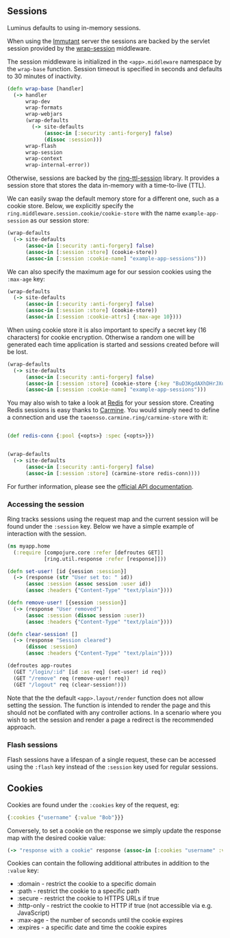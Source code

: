 ## Sessions

Luminus defaults to using in-memory sessions.

When using the [Immutant](http://immutant.org/) server the sessions are backed by the servlet session
provided by the [wrap-session](http://immutant.org/documentation/2.0.2/apidoc/immutant.web.middleware.html#var-wrap-session) middleware.

The session middleware is initialized in the `<app>.middleware` namespace by the `wrap-base`
function. Session timeout is specified in seconds and defaults to 30 minutes of inactivity.


```clojure
(defn wrap-base [handler]
  (-> handler
      wrap-dev
      wrap-formats
      wrap-webjars
      (wrap-defaults
        (-> site-defaults
            (assoc-in [:security :anti-forgery] false)
            (dissoc :session)))
      wrap-flash
      wrap-session
      wrap-context
      wrap-internal-error))
```

Otherwise, sessions are backed by the [ring-ttl-session](https://github.com/boechat107/ring-ttl-session)
library. It provides a session store that stores the data in-memory with a time-to-live (TTL).

We can easily swap the default memory store for a different one, such as a cookie store.
Below, we explicitly specify the `ring.middleware.session.cookie/cookie-store` with the name `example-app-session` as our session store:

```clojure
(wrap-defaults
  (-> site-defaults
      (assoc-in [:security :anti-forgery] false)
      (assoc-in [:session :store] (cookie-store))
      (assoc-in [:session :cookie-name] "example-app-sessions")))
```

We can also specify the maximum age for our session cookies using the `:max-age` key:

```clojure
(wrap-defaults
  (-> site-defaults
      (assoc-in [:security :anti-forgery] false)
      (assoc-in [:session :store] (cookie-store))
      (assoc-in [:session :cookie-attrs] {:max-age 10})))
```

When using cookie store it is also important to specify a secret key (16 characters) for cookie encryption. Otherwise a random one will be generated each time application is started and sessions created before will be lost.

```clojure
(wrap-defaults
  (-> site-defaults
      (assoc-in [:security :anti-forgery] false)
      (assoc-in [:session :store] (cookie-store {:key "BuD3KgdAXhDHrJXu"}))
      (assoc-in [:session :cookie-name] "example-app-sessions")))
```

You may also wish to take a look at [Redis](http://redis.io/) for your session store. Creating Redis sessions is easy thanks to [Carmine](https://github.com/ptaoussanis/carmine). You would simply need to define a connection and use the `taoensso.carmine.ring/carmine-store` with it:

```clojure

(def redis-conn {:pool {<opts>} :spec {<opts>}})


(wrap-defaults
  (-> site-defaults
      (assoc-in [:security :anti-forgery] false)
      (assoc-in [:session :store] (carmine-store redis-conn))))
```

For further information, please see the [official API documentation](http://ptaoussanis.github.io/carmine/taoensso.carmine.ring.html).

### Accessing the session

Ring tracks sessions using the request map and the current session will be found under the `:session` key.
Below we have a simple example of interaction with the session.

```clojure
(ns myapp.home
  (:require [compojure.core :refer [defroutes GET]]
            [ring.util.response :refer [response]]))

(defn set-user! [id {session :session}]
  (-> (response (str "User set to: " id))
      (assoc :session (assoc session :user id))
      (assoc :headers {"Content-Type" "text/plain"})))

(defn remove-user! [{session :session}]
  (-> (response "User removed")
      (assoc :session (dissoc session :user))
      (assoc :headers {"Content-Type" "text/plain"})))

(defn clear-session! []
  (-> (response "Session cleared")
      (dissoc :session)
      (assoc :headers {"Content-Type" "text/plain"})))

(defroutes app-routes
  (GET "/login/:id" [id :as req] (set-user! id req))
  (GET "/remove" req (remove-user! req))
  (GET "/logout" req (clear-session!)))
```

Note that the the default `<app>.layout/render` function does not allow setting the session.
The function is intended to render the page and this should not be conflated with any controller actions.
In a scenario where you wish to set the session and render a page a redirect is the recommended approach.

### Flash sessions

Flash sessions have a lifespan of a single request, these can be accessed using the `:flash` key instead of the `:session` key used for regular sessions.

## Cookies

Cookies are found under the `:cookies` key of the request, eg:

```clojure
{:cookies {"username" {:value "Bob"}}}

```

Conversely, to set a cookie on the response we simply update the response map with the desired cookie value:

```clojure
(-> "response with a cookie" response (assoc-in [:cookies "username" :value] "Alice"))
```

Cookies can contain the following additional attributes in addition to the `:value` key:

* :domain - restrict the cookie to a specific domain
* :path - restrict the cookie to a specific path
* :secure - restrict the cookie to HTTPS URLs if true
* :http-only - restrict the cookie to HTTP if true (not accessible via e.g. JavaScript)
* :max-age - the number of seconds until the cookie expires
* :expires - a specific date and time the cookie expires
